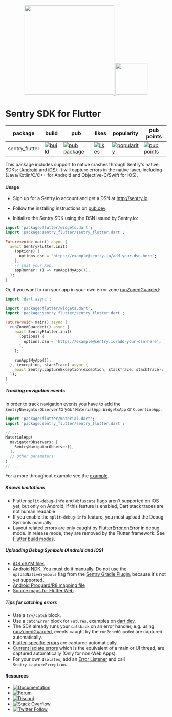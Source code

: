 <p align="center">
  <a href="https://sentry.io" target="_blank" align="center">
    <img src="https://sentry-brand.storage.googleapis.com/sentry-logo-black.png" width="280">
  </a>
    <a href="https://flutter.dev/docs/development/packages-and-plugins/favorites" target="_blank" align="right">
    <img src="https://github.com/getsentry/sentry-dart/raw/logo/flutter-favorite/.github/flutter_favorite.svg" width="100">
    <!--<img src="https://github.com/getsentry/sentry-dart/raw/main/.github/flutter_favorite.svg" width="100">-->
  </a>
  <br />
</p>

Sentry SDK for Flutter
===========

| package | build | pub | likes | popularity | pub points |
| ------- | ------- | ------- | ------- | ------- | ------- |
| sentry_flutter | [![build](https://github.com/getsentry/sentry-dart/workflows/sentry-flutter/badge.svg?branch=main)](https://github.com/getsentry/sentry-dart/actions?query=workflow%3Asentry-flutter) | [![pub package](https://img.shields.io/pub/v/sentry_flutter.svg)](https://pub.dev/packages/sentry_flutter) | [![likes](https://badges.bar/sentry_flutter/likes)](https://pub.dev/packages/sentry_flutter/score) | [![popularity](https://badges.bar/sentry_flutter/popularity)](https://pub.dev/packages/sentry_flutter/score) | [![pub points](https://badges.bar/sentry_flutter/pub%20points)](https://pub.dev/packages/sentry_flutter/score)

This package includes support to native crashes through Sentry's native SDKs: ([Android](https://github.com/getsentry/sentry-java) and [iOS](https://github.com/getsentry/sentry-cocoa)).
It will capture errors in the native layer, including (Java/Kotlin/C/C++ for Android and Objective-C/Swift for iOS).

#### Usage

- Sign up for a Sentry.io account and get a DSN at http://sentry.io.

- Follow the installing instructions on [pub.dev](https://pub.dev/packages/sentry_flutter/install).

- Initialize the Sentry SDK using the DSN issued by Sentry.io:

```dart
import 'package:flutter/widgets.dart';
import 'package:sentry_flutter/sentry_flutter.dart';

Future<void> main() async {
  await SentryFlutter.init(
    (options) {
      options.dsn = 'https://example@sentry.io/add-your-dsn-here';
    },
    // Init your App.
    appRunner: () => runApp(MyApp()),
  );
}
```

Or, if you want to run your app in your own error zone [runZonedGuarded](https://api.flutter.dev/flutter/dart-async/runZonedGuarded.html):

```dart
import 'dart:async';

import 'package:flutter/widgets.dart';
import 'package:sentry_flutter/sentry_flutter.dart';

Future<void> main() async {
  runZonedGuarded(() async {
    await SentryFlutter.init(
      (options) {
        options.dsn = 'https://example@sentry.io/add-your-dsn-here';
      },
    );

    runApp(MyApp());
  }, (exception, stackTrace) async {
    await Sentry.captureException(exception, stackTrace: stackTrace);
  });
}
```

##### Tracking navigation events

In order to track navigation events you have to add the 
`SentryNavigatorObserver` to your `MaterialApp`, `WidgetsApp` or `CupertinoApp`.

```dart
import 'package:flutter/material.dart';
import 'package:sentry_flutter/sentry_flutter.dart';

// ...
MaterialApp(
  navigatorObservers: [
    SentryNavigatorObserver(),
  ],
  // other parameters
)
// ...
```
For a more throughout example see the [example](example/lib/main.dart).

##### Known limitations

- Flutter `split-debug-info` and `obfuscate` flags aren't supported on iOS yet, but only on Android, if this feature is enabled, Dart stack traces are not human readable
- If you enable the `split-debug-info` feature, you must upload the Debug Symbols manually.
- Layout related errors are only caught by [FlutterError.onError](https://api.flutter.dev/flutter/foundation/FlutterError/onError.html) in debug mode. In release mode, they are removed by the Flutter framework. See [Flutter build modes](https://flutter.dev/docs/testing/build-modes).

##### Uploading Debug Symbols (Android and iOS)

- [iOS dSYM files](https://docs.sentry.io/platforms/apple/dsym/)
- [Android NDK](https://docs.sentry.io/product/cli/dif/#uploading-files), You must do it manually. Do not use the `uploadNativeSymbols` flag from the [Sentry Gradle Plugin](https://docs.sentry.io/platforms/android/proguard/), because it's not yet supported.
- [Android Proguard/R8 mapping file](https://docs.sentry.io/platforms/android/proguard/)
- [Source maps for Flutter Web](https://docs.sentry.io/product/cli/releases/#managing-release-artifacts)

##### Tips for catching errors

- Use a `try/catch` block.
- Use a `catchError` block for `Futures`, examples on [dart.dev](https://dart.dev/guides/libraries/futures-error-handling).
- The SDK already runs your `callback` on an error handler, e.g. using [runZonedGuarded](https://api.flutter.dev/flutter/dart-async/runZonedGuarded.html), events caught by the `runZonedGuarded` are captured automatically.
- [Flutter-specific errors](https://api.flutter.dev/flutter/foundation/FlutterError/onError.html) are captured automatically.
- [Current Isolate errors](https://api.flutter.dev/flutter/dart-isolate/Isolate/addErrorListener.html) which is the equivalent of a main or UI thread, are captured automatically (Only for non-Web Apps).
- For your own `Isolates`, add an [Error Listener](https://api.flutter.dev/flutter/dart-isolate/Isolate/addErrorListener.html) and call `Sentry.captureException`.

#### Resources

* [![Documentation](https://img.shields.io/badge/documentation-sentry.io-green.svg)](https://docs.sentry.io/platforms/flutter/)
* [![Forum](https://img.shields.io/badge/forum-sentry-green.svg)](https://forum.sentry.io/c/sdks)
* [![Discord](https://img.shields.io/discord/621778831602221064)](https://discord.gg/Ww9hbqr)
* [![Stack Overflow](https://img.shields.io/badge/stack%20overflow-sentry-green.svg)](https://stackoverflow.com/questions/tagged/sentry)
* [![Twitter Follow](https://img.shields.io/twitter/follow/getsentry?label=getsentry&style=social)](https://twitter.com/intent/follow?screen_name=getsentry)
